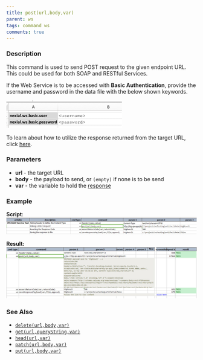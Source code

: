 ```yaml
---
title: post(url,body,var)
parent: ws
tags: command ws
comments: true
---
```



### Description 
This command is used to send POST request to the given endpoint URL. This could be used for both SOAP and RESTful 
Services.

If the Web Service is to be accessed with **Basic Authentication**, provide the username and password in the data 
file with the below shown keywords.

![](image/post_03.png)

To learn about how to utilize the response returned from the target URL, click [here](index.html#http-response).


### Parameters
- **url** \- the target URL
- **body** \- the payload to send, or `(empty)` if none is to be send
- **var** \- the variable to hold the [response](index.html#http-response)


### Example
**Script**:<br/>
![](image/post_01.png)

**Result:**<br/>
![](image/post_02.png)


### See Also
- [`delete(url,body,var)`](delete(url,body,var))
- [`get(url,queryString,var)`](get(url,queryString,var))
- [`head(url,var)`](head(url,var))
- [`patch(url,body,var)`](patch(url,body,var))
- [`put(url,body,var)`](put(url,body,var))
